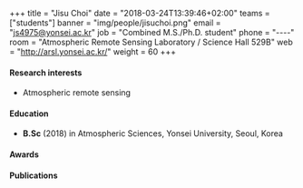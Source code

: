 ﻿+++
title = "Jisu Choi"
date = "2018-03-24T13:39:46+02:00"
teams = ["students"]
banner = "img/people/jisuchoi.png"
email = "js4975@yonsei.ac.kr"
job = "Combined M.S./Ph.D. student"
phone = "----"
room = "Atmospheric Remote Sensing Laboratory / Science Hall 529B"
web = "http://arsl.yonsei.ac.kr/"
weight = 60
+++

#### Research interests
+ Atmospheric remote sensing

#### Education
 + **B.Sc** (2018) in Atmospheric Sciences, Yonsei University, Seoul, Korea

#### Awards


#### Publications

